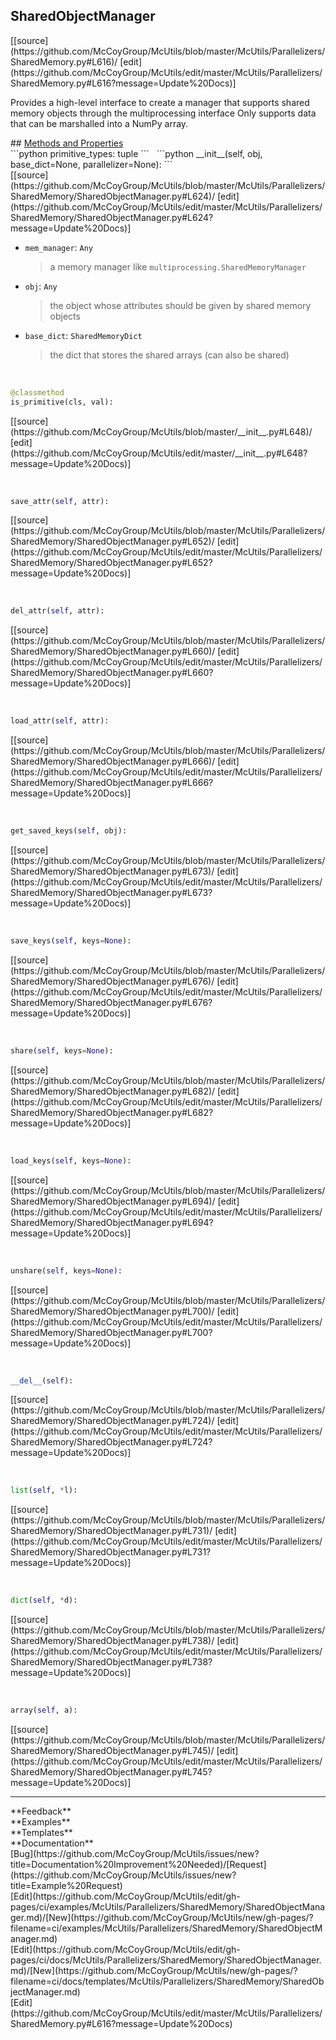 ## <a id="McUtils.McUtils.Parallelizers.SharedMemory.SharedObjectManager">SharedObjectManager</a> 

<div class="docs-source-link" markdown="1">
[[source](https://github.com/McCoyGroup/McUtils/blob/master/McUtils/Parallelizers/SharedMemory.py#L616)/
[edit](https://github.com/McCoyGroup/McUtils/edit/master/McUtils/Parallelizers/SharedMemory.py#L616?message=Update%20Docs)]
</div>

Provides a high-level interface to create a manager
that supports shared memory objects through the multiprocessing
interface
Only supports data that can be marshalled into a NumPy array.







<div class="collapsible-section">
 <div class="collapsible-section collapsible-section-header" markdown="1">
## <a class="collapse-link" data-toggle="collapse" href="#methods" markdown="1"> Methods and Properties</a> <a class="float-right" data-toggle="collapse" href="#methods"><i class="fa fa-chevron-down"></i></a>
 </div>
 <div class="collapsible-section collapsible-section-body collapse show" id="methods" markdown="1">
 ```python
primitive_types: tuple
```
<a id="McUtils.McUtils.Parallelizers.SharedMemory.SharedObjectManager.__init__" class="docs-object-method">&nbsp;</a> 
```python
__init__(self, obj, base_dict=None, parallelizer=None): 
```
<div class="docs-source-link" markdown="1">
[[source](https://github.com/McCoyGroup/McUtils/blob/master/McUtils/Parallelizers/SharedMemory/SharedObjectManager.py#L624)/
[edit](https://github.com/McCoyGroup/McUtils/edit/master/McUtils/Parallelizers/SharedMemory/SharedObjectManager.py#L624?message=Update%20Docs)]
</div>

  - `mem_manager`: `Any`
    > a memory manager like `multiprocessing.SharedMemoryManager`
  - `obj`: `Any`
    > the object whose attributes should be given by shared memory objects
  - `base_dict`: `SharedMemoryDict`
    > the dict that stores the shared arrays (can also be shared)


<a id="McUtils.McUtils.Parallelizers.SharedMemory.SharedObjectManager.is_primitive" class="docs-object-method">&nbsp;</a> 
```python
@classmethod
is_primitive(cls, val): 
```
<div class="docs-source-link" markdown="1">
[[source](https://github.com/McCoyGroup/McUtils/blob/master/__init__.py#L648)/
[edit](https://github.com/McCoyGroup/McUtils/edit/master/__init__.py#L648?message=Update%20Docs)]
</div>


<a id="McUtils.McUtils.Parallelizers.SharedMemory.SharedObjectManager.save_attr" class="docs-object-method">&nbsp;</a> 
```python
save_attr(self, attr): 
```
<div class="docs-source-link" markdown="1">
[[source](https://github.com/McCoyGroup/McUtils/blob/master/McUtils/Parallelizers/SharedMemory/SharedObjectManager.py#L652)/
[edit](https://github.com/McCoyGroup/McUtils/edit/master/McUtils/Parallelizers/SharedMemory/SharedObjectManager.py#L652?message=Update%20Docs)]
</div>


<a id="McUtils.McUtils.Parallelizers.SharedMemory.SharedObjectManager.del_attr" class="docs-object-method">&nbsp;</a> 
```python
del_attr(self, attr): 
```
<div class="docs-source-link" markdown="1">
[[source](https://github.com/McCoyGroup/McUtils/blob/master/McUtils/Parallelizers/SharedMemory/SharedObjectManager.py#L660)/
[edit](https://github.com/McCoyGroup/McUtils/edit/master/McUtils/Parallelizers/SharedMemory/SharedObjectManager.py#L660?message=Update%20Docs)]
</div>


<a id="McUtils.McUtils.Parallelizers.SharedMemory.SharedObjectManager.load_attr" class="docs-object-method">&nbsp;</a> 
```python
load_attr(self, attr): 
```
<div class="docs-source-link" markdown="1">
[[source](https://github.com/McCoyGroup/McUtils/blob/master/McUtils/Parallelizers/SharedMemory/SharedObjectManager.py#L666)/
[edit](https://github.com/McCoyGroup/McUtils/edit/master/McUtils/Parallelizers/SharedMemory/SharedObjectManager.py#L666?message=Update%20Docs)]
</div>


<a id="McUtils.McUtils.Parallelizers.SharedMemory.SharedObjectManager.get_saved_keys" class="docs-object-method">&nbsp;</a> 
```python
get_saved_keys(self, obj): 
```
<div class="docs-source-link" markdown="1">
[[source](https://github.com/McCoyGroup/McUtils/blob/master/McUtils/Parallelizers/SharedMemory/SharedObjectManager.py#L673)/
[edit](https://github.com/McCoyGroup/McUtils/edit/master/McUtils/Parallelizers/SharedMemory/SharedObjectManager.py#L673?message=Update%20Docs)]
</div>


<a id="McUtils.McUtils.Parallelizers.SharedMemory.SharedObjectManager.save_keys" class="docs-object-method">&nbsp;</a> 
```python
save_keys(self, keys=None): 
```
<div class="docs-source-link" markdown="1">
[[source](https://github.com/McCoyGroup/McUtils/blob/master/McUtils/Parallelizers/SharedMemory/SharedObjectManager.py#L676)/
[edit](https://github.com/McCoyGroup/McUtils/edit/master/McUtils/Parallelizers/SharedMemory/SharedObjectManager.py#L676?message=Update%20Docs)]
</div>


<a id="McUtils.McUtils.Parallelizers.SharedMemory.SharedObjectManager.share" class="docs-object-method">&nbsp;</a> 
```python
share(self, keys=None): 
```
<div class="docs-source-link" markdown="1">
[[source](https://github.com/McCoyGroup/McUtils/blob/master/McUtils/Parallelizers/SharedMemory/SharedObjectManager.py#L682)/
[edit](https://github.com/McCoyGroup/McUtils/edit/master/McUtils/Parallelizers/SharedMemory/SharedObjectManager.py#L682?message=Update%20Docs)]
</div>


<a id="McUtils.McUtils.Parallelizers.SharedMemory.SharedObjectManager.load_keys" class="docs-object-method">&nbsp;</a> 
```python
load_keys(self, keys=None): 
```
<div class="docs-source-link" markdown="1">
[[source](https://github.com/McCoyGroup/McUtils/blob/master/McUtils/Parallelizers/SharedMemory/SharedObjectManager.py#L694)/
[edit](https://github.com/McCoyGroup/McUtils/edit/master/McUtils/Parallelizers/SharedMemory/SharedObjectManager.py#L694?message=Update%20Docs)]
</div>


<a id="McUtils.McUtils.Parallelizers.SharedMemory.SharedObjectManager.unshare" class="docs-object-method">&nbsp;</a> 
```python
unshare(self, keys=None): 
```
<div class="docs-source-link" markdown="1">
[[source](https://github.com/McCoyGroup/McUtils/blob/master/McUtils/Parallelizers/SharedMemory/SharedObjectManager.py#L700)/
[edit](https://github.com/McCoyGroup/McUtils/edit/master/McUtils/Parallelizers/SharedMemory/SharedObjectManager.py#L700?message=Update%20Docs)]
</div>


<a id="McUtils.McUtils.Parallelizers.SharedMemory.SharedObjectManager.__del__" class="docs-object-method">&nbsp;</a> 
```python
__del__(self): 
```
<div class="docs-source-link" markdown="1">
[[source](https://github.com/McCoyGroup/McUtils/blob/master/McUtils/Parallelizers/SharedMemory/SharedObjectManager.py#L724)/
[edit](https://github.com/McCoyGroup/McUtils/edit/master/McUtils/Parallelizers/SharedMemory/SharedObjectManager.py#L724?message=Update%20Docs)]
</div>


<a id="McUtils.McUtils.Parallelizers.SharedMemory.SharedObjectManager.list" class="docs-object-method">&nbsp;</a> 
```python
list(self, *l): 
```
<div class="docs-source-link" markdown="1">
[[source](https://github.com/McCoyGroup/McUtils/blob/master/McUtils/Parallelizers/SharedMemory/SharedObjectManager.py#L731)/
[edit](https://github.com/McCoyGroup/McUtils/edit/master/McUtils/Parallelizers/SharedMemory/SharedObjectManager.py#L731?message=Update%20Docs)]
</div>


<a id="McUtils.McUtils.Parallelizers.SharedMemory.SharedObjectManager.dict" class="docs-object-method">&nbsp;</a> 
```python
dict(self, *d): 
```
<div class="docs-source-link" markdown="1">
[[source](https://github.com/McCoyGroup/McUtils/blob/master/McUtils/Parallelizers/SharedMemory/SharedObjectManager.py#L738)/
[edit](https://github.com/McCoyGroup/McUtils/edit/master/McUtils/Parallelizers/SharedMemory/SharedObjectManager.py#L738?message=Update%20Docs)]
</div>


<a id="McUtils.McUtils.Parallelizers.SharedMemory.SharedObjectManager.array" class="docs-object-method">&nbsp;</a> 
```python
array(self, a): 
```
<div class="docs-source-link" markdown="1">
[[source](https://github.com/McCoyGroup/McUtils/blob/master/McUtils/Parallelizers/SharedMemory/SharedObjectManager.py#L745)/
[edit](https://github.com/McCoyGroup/McUtils/edit/master/McUtils/Parallelizers/SharedMemory/SharedObjectManager.py#L745?message=Update%20Docs)]
</div>
 </div>
</div>












---


<div markdown="1" class="text-secondary">
<div class="container">
  <div class="row">
   <div class="col" markdown="1">
**Feedback**   
</div>
   <div class="col" markdown="1">
**Examples**   
</div>
   <div class="col" markdown="1">
**Templates**   
</div>
   <div class="col" markdown="1">
**Documentation**   
</div>
   <div class="col" markdown="1">
   
</div>
   <div class="col" markdown="1">
   
</div>
   <div class="col" markdown="1">
   
</div>
</div>
  <div class="row">
   <div class="col" markdown="1">
[Bug](https://github.com/McCoyGroup/McUtils/issues/new?title=Documentation%20Improvement%20Needed)/[Request](https://github.com/McCoyGroup/McUtils/issues/new?title=Example%20Request)   
</div>
   <div class="col" markdown="1">
[Edit](https://github.com/McCoyGroup/McUtils/edit/gh-pages/ci/examples/McUtils/Parallelizers/SharedMemory/SharedObjectManager.md)/[New](https://github.com/McCoyGroup/McUtils/new/gh-pages/?filename=ci/examples/McUtils/Parallelizers/SharedMemory/SharedObjectManager.md)   
</div>
   <div class="col" markdown="1">
[Edit](https://github.com/McCoyGroup/McUtils/edit/gh-pages/ci/docs/McUtils/Parallelizers/SharedMemory/SharedObjectManager.md)/[New](https://github.com/McCoyGroup/McUtils/new/gh-pages/?filename=ci/docs/templates/McUtils/Parallelizers/SharedMemory/SharedObjectManager.md)   
</div>
   <div class="col" markdown="1">
[Edit](https://github.com/McCoyGroup/McUtils/edit/master/McUtils/Parallelizers/SharedMemory.py#L616?message=Update%20Docs)   
</div>
   <div class="col" markdown="1">
   
</div>
   <div class="col" markdown="1">
   
</div>
   <div class="col" markdown="1">
   
</div>
</div>
</div>
</div>